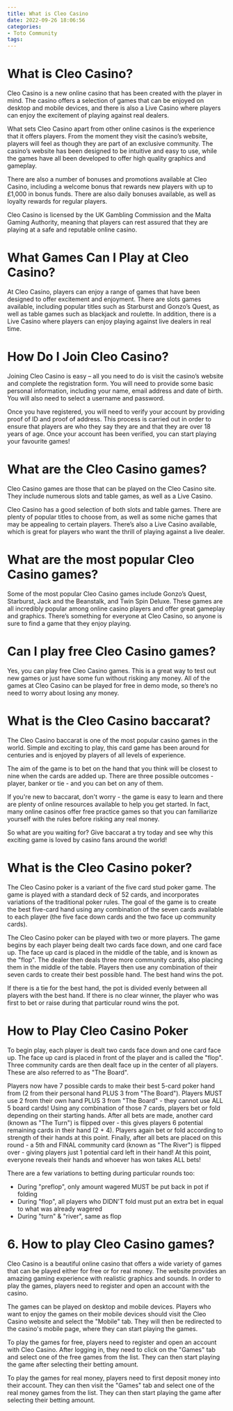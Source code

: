```yaml
---
title: What is Cleo Casino 
date: 2022-09-26 18:06:56
categories:
- Toto Community
tags:
---
```



#  What is Cleo Casino? 

Cleo Casino is a new online casino that has been created with the player in mind. The casino offers a selection of games that can be enjoyed on desktop and mobile devices, and there is also a Live Casino where players can enjoy the excitement of playing against real dealers. 

What sets Cleo Casino apart from other online casinos is the experience that it offers players. From the moment they visit the casino’s website, players will feel as though they are part of an exclusive community. The casino’s website has been designed to be intuitive and easy to use, while the games have all been developed to offer high quality graphics and gameplay. 

There are also a number of bonuses and promotions available at Cleo Casino, including a welcome bonus that rewards new players with up to £1,000 in bonus funds. There are also daily bonuses available, as well as loyalty rewards for regular players. 

Cleo Casino is licensed by the UK Gambling Commission and the Malta Gaming Authority, meaning that players can rest assured that they are playing at a safe and reputable online casino. 

# What Games Can I Play at Cleo Casino? 

At Cleo Casino, players can enjoy a range of games that have been designed to offer excitement and enjoyment. There are slots games available, including popular titles such as Starburst and Gonzo’s Quest, as well as table games such as blackjack and roulette. In addition, there is a Live Casino where players can enjoy playing against live dealers in real time. 

# How Do I Join Cleo Casino? 

Joining Cleo Casino is easy – all you need to do is visit the casino’s website and complete the registration form. You will need to provide some basic personal information, including your name, email address and date of birth. You will also need to select a username and password. 

Once you have registered, you will need to verify your account by providing proof of ID and proof of address. This process is carried out in order to ensure that players are who they say they are and that they are over 18 years of age. Once your account has been verified, you can start playing your favourite games!

#  What are the Cleo Casino games? 

Cleo Casino games are those that can be played on the Cleo Casino site. They include numerous slots and table games, as well as a Live Casino. 

Cleo Casino has a good selection of both slots and table games. There are plenty of popular titles to choose from, as well as some niche games that may be appealing to certain players. There’s also a Live Casino available, which is great for players who want the thrill of playing against a live dealer. 

# What are the most popular Cleo Casino games? 

Some of the most popular Cleo Casino games include Gonzo’s Quest, Starburst, Jack and the Beanstalk, and Twin Spin Deluxe. These games are all incredibly popular among online casino players and offer great gameplay and graphics. There’s something for everyone at Cleo Casino, so anyone is sure to find a game that they enjoy playing. 

# Can I play free Cleo Casino games? 

Yes, you can play free Cleo Casino games. This is a great way to test out new games or just have some fun without risking any money. All of the games at Cleo Casino can be played for free in demo mode, so there’s no need to worry about losing any money.

#  What is the Cleo Casino baccarat? 

The Cleo Casino baccarat is one of the most popular casino games in the world. Simple and exciting to play, this card game has been around for centuries and is enjoyed by players of all levels of experience.

The aim of the game is to bet on the hand that you think will be closest to nine when the cards are added up. There are three possible outcomes - player, banker or tie - and you can bet on any of them.

If you're new to baccarat, don't worry - the game is easy to learn and there are plenty of online resources available to help you get started. In fact, many online casinos offer free practice games so that you can familiarize yourself with the rules before risking any real money.

So what are you waiting for? Give baccarat a try today and see why this exciting game is loved by casino fans around the world!

#  What is the Cleo Casino poker? 

The Cleo Casino poker is a variant of the five card stud poker game. The game is played with a standard deck of 52 cards, and incorporates variations of the traditional poker rules. The goal of the game is to create the best five-card hand using any combination of the seven cards available to each player (the five face down cards and the two face up community cards). 

The Cleo Casino poker can be played with two or more players. The game begins by each player being dealt two cards face down, and one card face up. The face up card is placed in the middle of the table, and is known as the "flop". The dealer then deals three more community cards, also placing them in the middle of the table. Players then use any combination of their seven cards to create their best possible hand. The best hand wins the pot. 

If there is a tie for the best hand, the pot is divided evenly between all players with the best hand. If there is no clear winner, the player who was first to bet or raise during that particular round wins the pot. 

# How to Play Cleo Casino Poker 

To begin play, each player is dealt two cards face down and one card face up. The face up card is placed in front of the player and is called the "flop". Three community cards are then dealt face up in the center of all players. These are also referred to as "The Board".

Players now have 7 possible cards to make their best 5-card poker hand from (2 from their personal hand PLUS 3 from "The Board"). Players MUST use 2 from their own hand PLUS 3 from "The Board" - they cannot use ALL 5 board cards! Using any combination of those 7 cards, players bet or fold depending on their starting hands. After all bets are made, another card (known as "The Turn") is flipped over - this gives players 6 potential remaining cards in their hand (2 + 4). Players again bet or fold according to strength of their hands at this point. Finally, after all bets are placed on this round - a 5th and FINAL community card (known as "The River") is flipped over - giving players just 1 potential card left in their hand! At this point, everyone reveals their hands and whoever has won takes ALL bets!

There are a few variations to betting during particular rounds too: 
- During "preflop", only amount wagered MUST be put back in pot if folding
- During "flop", all players who DIDN'T fold must put an extra bet in equal to what was already wagered
- During "turn" & "river", same as flop

# 6. How to play Cleo Casino games?

Cleo Casino is a beautiful online casino that offers a wide variety of games that can be played either for free or for real money. The website provides an amazing gaming experience with realistic graphics and sounds. In order to play the games, players need to register and open an account with the casino.

The games can be played on desktop and mobile devices. Players who want to enjoy the games on their mobile devices should visit the Cleo Casino website and select the "Mobile" tab. They will then be redirected to the casino's mobile page, where they can start playing the games.

To play the games for free, players need to register and open an account with Cleo Casino. After logging in, they need to click on the "Games" tab and select one of the free games from the list. They can then start playing the game after selecting their betting amount.

To play the games for real money, players need to first deposit money into their account. They can then visit the "Games" tab and select one of the real money games from the list. They can then start playing the game after selecting their betting amount.